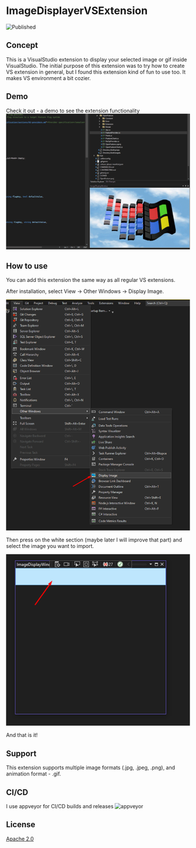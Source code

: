 # ImageDisplayerVSExtension

![Published](https://www.vsixgallery.com/extension/8864c6b6-57eb-408e-9507-33e1debf80be)


## Concept

This is a VisualStudio extension to display your selected image or gif inside VisualStudio.
The initial purpose of this extension was to try how to create VS extension in general, but I found this extension kind of fun to use too. It makes VS environment a bit cozier.


## Demo

Check it out - a demo to see the extension functionality
![in action](https://github.com/valentk777/ImageDisplayerVSExtension/blob/main/Documentation/demo-gif.gif?raw=true)


## How to use
You can add this extension the same way as all regular VS extensions.

After installation, select View -> Other Windows -> Display Image.

![view location](https://github.com/valentk777/ImageDisplayerVSExtension/blob/main/Documentation/location.png?raw=true)

Then press on the white section (maybe later I will improve that part) and select the image you want to import.

![view location](https://github.com/valentk777/ImageDisplayerVSExtension/blob/main/Documentation/press.png?raw=true)

And that is it!


## Support
This extension supports multiple image formats (.jpg, .jpeg, .png), and animation format - .gif.


## CI/CD
I use appveyor for CI/CD builds and releases
![appveyor](https://ci.appveyor.com/project/valentk777/imagedisplayervsextension)


## License
[Apache 2.0](LICENSE)
